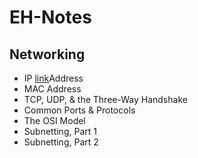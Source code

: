 # EH-Notes

## Networking

- IP [link](Networking/Address.md)Address
- MAC Address
- TCP, UDP, & the Three-Way Handshake
- Common Ports & Protocols
- The OSI Model
- Subnetting, Part 1
- Subnetting, Part 2
